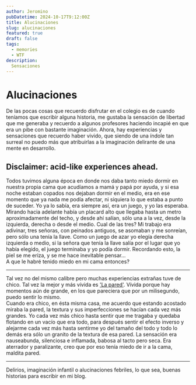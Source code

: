 ```yaml
---
author: Jeromino
pubDatetime: 2024-10-17T9:12:00Z
title: Alucinaciones
slug: alucinaciones
featured: true
draft: false
tags:
  - memories
  - WTF
description:
  Sensaciones
---
```


# Alucinaciones

De las pocas cosas que recuerdo disfrutar en el colegio es de cuando teníamos que escribir alguna historia, me gustaba la sensación de libertad que me generaba y recuerdo a algunos profesores haciendo incapié en que era un pibe con bastante imaginación. Ahora, hay experiencias y sensaciones que recuerdo haber vivido, que siendo de una índole tan surreal no puedo más que atribuirlas a la imaginación delirante de una mente en desarrollo.

## Disclaimer: acid-like experiences ahead.

Todos tuvimos alguna época en donde nos daba tanto miedo dormir en nuestra propia cama que acudíamos a mamá y papá por ayuda, y si esa noche estaban copados nos dejaban dormir en el medio, era en ese momento que ya nada me podía afectar, ni siquiera lo que estaba a punto de suceder.
Yo ya lo sabía, era siempre así, era un juego, y yo las esperaba.  <br>
Mirando hacia adelante había un placard alto que llegaba hasta un metro aproximadamente del techo, y desde ahí salían, sólo una a la vez, desde la izquierda, derecha o desde el medio. Cual de las tres? Mi trabajo era adivinar, tres señoras, con peinados antiguos, se asomaban y me sonreían, pero sólo una tenía la llave. Como un juego de azar yo elegía derecha izquierda o medio, si la señora que tenía la llave salía por el lugar que yo había elegido, el juego terminaba y yo podía dormir. Recordando esto, la piel se me eriza, y se me hace inevitable pensar... <br>
A que le habré tenido miedo en mi cama entonces? <br>

<Hr>

Tal vez no del mismo calibre pero muchas experiencias extrañas tuve de chico. Tal vez la mejor y más vívida es ['La pared'](https://media.newyorker.com/photos/60c3b6520f4d2f5a9fabddb5/master/pass/Ciccone-PepTalkFromtheWallYouHit.jpg). Vívida porque hay momentos aún de grande, en los que pareciera que por un milisegundo, puedo sentir lo mismo. <br>
Cuando era chico, en ésta misma casa, me acuerdo que estando acostado miraba la pared, la textura y sus imperfecciones se hacían cada vez más grandes. Yo cada vez más chico hasta sentir que me tragaba y quedaba flotando en un vacío que era todo, para después sentir el efecto inverso y alejarme cada vez más hasta sentirme yo del tamaño del todo y todo lo demás era sólo un granito de la textura de esa pared. La sensación era nauseabunda, silenciosa e inflamada, babosa al tacto pero seca. Era aterrador y paralizante, creo que por eso tenía miedo de ir a la cama, maldita pared.

<Hr>

Delirios, imaginación infantil o alucinaciones febriles, lo que sea, buenas historias para escribir en mi blog.
